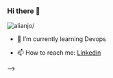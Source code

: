 ### Hi there 👋 

<p align="left"> <img src=https://komarev.com/ghpvc/?username=rahuldkjain alt=alianjo/> </p>


- 🌱 I’m currently learning  Devops

- 📫 How to reach me: [Linkedin](https://www.linkedin.com/in/ali-anjo)

-->
